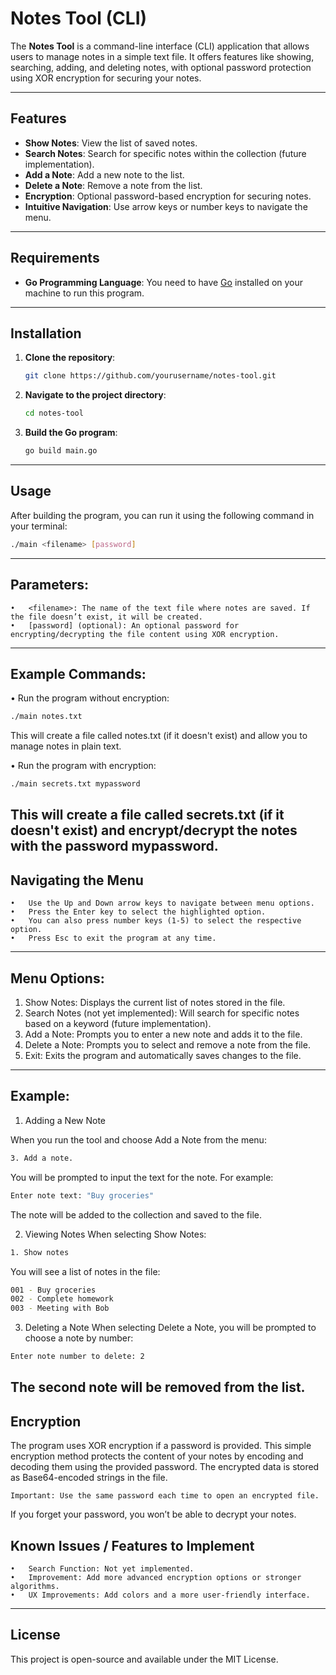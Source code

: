 # Notes Tool (CLI)

The **Notes Tool** is a command-line interface (CLI) application that allows users to manage notes in a simple text file. It offers features like showing, searching, adding, and deleting notes, with optional password protection using XOR encryption for securing your notes.

---

## Features

- **Show Notes**: View the list of saved notes.
- **Search Notes**: Search for specific notes within the collection (future implementation).
- **Add a Note**: Add a new note to the list.
- **Delete a Note**: Remove a note from the list.
- **Encryption**: Optional password-based encryption for securing notes.
- **Intuitive Navigation**: Use arrow keys or number keys to navigate the menu.

---

## Requirements

- **Go Programming Language**: You need to have [Go](https://golang.org/doc/install) installed on your machine to run this program.

---

## Installation

1. **Clone the repository**:

   ```bash
   git clone https://github.com/yourusername/notes-tool.git
   ```

2. **Navigate to the project directory**:

   ```bash
   cd notes-tool
   ```

3. **Build the Go program**:
   ```bash
   go build main.go
   ```

---

## Usage

After building the program, you can run it using the following command in your terminal:

```bash
./main <filename> [password]
```

---

## Parameters:

    •	<filename>: The name of the text file where notes are saved. If the file doesn’t exist, it will be created.
    •	[password] (optional): An optional password for encrypting/decrypting the file content using XOR encryption.

---

## Example Commands:

• Run the program without encryption:

```bash
./main notes.txt
```

This will create a file called notes.txt (if it doesn't exist) and allow you to manage notes in plain text.

• Run the program with encryption:

```bash
./main secrets.txt mypassword
```

## This will create a file called secrets.txt (if it doesn't exist) and encrypt/decrypt the notes with the password mypassword.

## Navigating the Menu

    •	Use the Up and Down arrow keys to navigate between menu options.
    •	Press the Enter key to select the highlighted option.
    •	You can also press number keys (1-5) to select the respective option.
    •	Press Esc to exit the program at any time.

---

## Menu Options:

1. Show Notes:
   Displays the current list of notes stored in the file.
2. Search Notes (not yet implemented):
   Will search for specific notes based on a keyword (future implementation).
3. Add a Note:
   Prompts you to enter a new note and adds it to the file.
4. Delete a Note:
   Prompts you to select and remove a note from the file.
5. Exit:
   Exits the program and automatically saves changes to the file.

---

## Example:

1. Adding a New Note

When you run the tool and choose Add a Note from the menu:

```bash
3. Add a note.
```

You will be prompted to input the text for the note. For example:

```bash
Enter note text: "Buy groceries"
```

The note will be added to the collection and saved to the file.

2. Viewing Notes
   When selecting Show Notes:

```bash
1. Show notes
```

You will see a list of notes in the file:

```bash
001 - Buy groceries
002 - Complete homework
003 - Meeting with Bob
```

3. Deleting a Note
   When selecting Delete a Note, you will be prompted to choose a note by number:

```bash
Enter note number to delete: 2
```

The second note will be removed from the list.
---

## Encryption

The program uses XOR encryption if a password is provided. This simple encryption method protects the content of your notes by encoding and decoding them using the provided password. The encrypted data is stored as Base64-encoded strings in the file.

    Important: Use the same password each time to open an encrypted file.

If you forget your password, you won’t be able to decrypt your notes.

## Known Issues / Features to Implement

    •	Search Function: Not yet implemented.
    •	Improvement: Add more advanced encryption options or stronger algorithms.
    •	UX Improvements: Add colors and a more user-friendly interface.

---

## License

This project is open-source and available under the MIT License.
